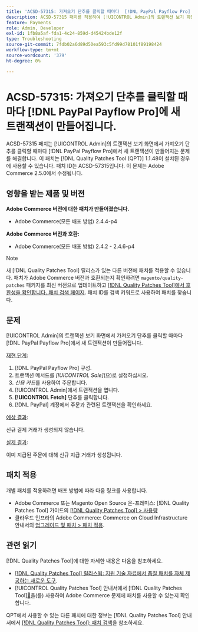 ```yaml
---
title: 'ACSD-57315: 가져오기 단추를 클릭할 때마다  [!DNL PayPal Payflow Pro] 에 새 트랜잭션이 만들어집니다.'
description: ACSD-57315 패치를 적용하여 [!UICONTROL Admin]의 트랜잭션 보기 화면에서 가져오기 단추를 클릭할 때마다  [!DNL PayPal Payflow Pro] 에 새 트랜잭션이 만들어지는 Adobe Commerce 문제를 해결합니다.
feature: Payments
role: Admin, Developer
exl-id: 1fb8a5af-fda1-4c24-859d-d45424bde12f
type: Troubleshooting
source-git-commit: 7fdb02a6d89d50ea593c5fd99d78101f89198424
workflow-type: tm+mt
source-wordcount: '379'
ht-degree: 0%

---
```


# ACSD-57315: 가져오기 단추를 클릭할 때마다 [!DNL PayPal Payflow Pro]에 새 트랜잭션이 만들어집니다.

ACSD-57315 패치는 [!UICONTROL Admin]의 트랜잭션 보기 화면에서 가져오기 단추를 클릭할 때마다 [!DNL PayPal Payflow Pro]에서 새 트랜잭션이 만들어지는 문제를 해결합니다. 이 패치는 [!DNL Quality Patches Tool (QPT)] 1.1.48이 설치된 경우에 사용할 수 있습니다. 패치 ID는 ACSD-57315입니다. 이 문제는 Adobe Commerce 2.5.0에서 수정됩니다.

## 영향을 받는 제품 및 버전

**Adobe Commerce 버전에 대한 패치가 만들어졌습니다.**

* Adobe Commerce(모든 배포 방법) 2.4.4-p4

**Adobe Commerce 버전과 호환:**

* Adobe Commerce(모든 배포 방법) 2.4.2 - 2.4.6-p4

>[!NOTE]
>
>새 [!DNL Quality Patches Tool] 릴리스가 있는 다른 버전에 패치를 적용할 수 있습니다. 패치가 Adobe Commerce 버전과 호환되는지 확인하려면 `magento/quality-patches` 패키지를 최신 버전으로 업데이트하고 [[!DNL Quality Patches Tool]에서 호환성을 확인합니다. 패치 검색 페이지](https://experienceleague.adobe.com/tools/commerce-quality-patches/index.html). 패치 ID를 검색 키워드로 사용하여 패치를 찾습니다.

## 문제

[!UICONTROL Admin]의 트랜잭션 보기 화면에서 가져오기 단추를 클릭할 때마다 [!DNL PayPal Payflow Pro]에서 새 트랜잭션이 만들어집니다.

<u>재현 단계</u>:

1. [!DNL PayPal Payflow Pro] 구성.
1. 트랜잭션 메서드를 *[!UICONTROL Sale]*(으)로 설정하십시오.
1. *신용 카드*&#x200B;를 사용하여 주문합니다.
1. [!UICONTROL Admin]에서 트랜잭션을 엽니다.
1. **[!UICONTROL Fetch]** 단추를 클릭합니다.
1. [!DNL PayPal] 계정에서 주문과 관련된 트랜잭션을 확인하세요.

<u>예상 결과</u>:

신규 결제 거래가 생성되지 않습니다.

<u>실제 결과</u>:

이미 지급된 주문에 대해 신규 지급 거래가 생성됩니다.

## 패치 적용

개별 패치를 적용하려면 배포 방법에 따라 다음 링크를 사용합니다.

* Adobe Commerce 또는 Magento Open Source 온-프레미스: [!DNL Quality Patches Tool] 가이드의 [[!DNL Quality Patches Tool] > 사용량](/help/tools/quality-patches-tool/usage.md)
* 클라우드 인프라의 Adobe Commerce: Commerce on Cloud Infrastructure 안내서의 [업그레이드 및 패치 > 패치 적용](https://experienceleague.adobe.com/docs/commerce-cloud-service/user-guide/develop/upgrade/apply-patches.html).

## 관련 읽기

[!DNL Quality Patches Tool]에 대한 자세한 내용은 다음을 참조하세요.

* [[!DNL Quality Patches Tool] 릴리스됨: 지원 기술 자료에서 품질 패치를 자체 제공하는 새로운 도구](https://experienceleague.adobe.com/en/docs/commerce-operations/tools/quality-patches-tool/quality-patches-tool-to-self-serve-quality-patches).
* [!UICONTROL Quality Patches Tool] 안내서에서  [!DNL Quality Patches Tool][&#128279;](/help/tools/quality-patches-tool/patches-available-in-qpt/check-patch-for-magento-issue-with-magento-quality-patches.md)을(를) 사용하여 Adobe Commerce 문제에 패치를 사용할 수 있는지 확인합니다.


QPT에서 사용할 수 있는 다른 패치에 대한 정보는 [!DNL Quality Patches Tool] 안내서에서 [[!DNL Quality Patches Tool]: 패치 검색](https://experienceleague.adobe.com/tools/commerce-quality-patches/index.html)을 참조하세요.
